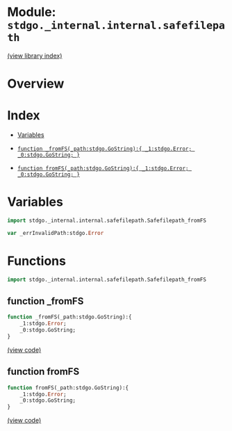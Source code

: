 # Module: `stdgo._internal.internal.safefilepath`

[(view library index)](../../../stdgo.md)


# Overview


# Index


- [Variables](<#variables>)

- [`function _fromFS(_path:stdgo.GoString):{
	_1:stdgo.Error;
	_0:stdgo.GoString;
}`](<#function-_fromfs>)

- [`function fromFS(_path:stdgo.GoString):{
	_1:stdgo.Error;
	_0:stdgo.GoString;
}`](<#function-fromfs>)

# Variables


```haxe
import stdgo._internal.internal.safefilepath.Safefilepath_fromFS
```


```haxe
var _errInvalidPath:stdgo.Error
```


# Functions


```haxe
import stdgo._internal.internal.safefilepath.Safefilepath_fromFS
```


## function \_fromFS


```haxe
function _fromFS(_path:stdgo.GoString):{
	_1:stdgo.Error;
	_0:stdgo.GoString;
}
```


[\(view code\)](<./Safefilepath_fromFS.hx#L2>)


## function fromFS


```haxe
function fromFS(_path:stdgo.GoString):{
	_1:stdgo.Error;
	_0:stdgo.GoString;
}
```


[\(view code\)](<./Safefilepath_fromFS.hx#L2>)


